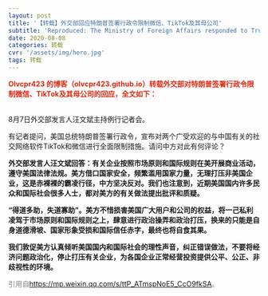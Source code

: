 ```yaml
---
layout: post
title: '【转载】外交部回应特朗普签署行政令限制微信、TikTok及其母公司'
subtitle: 'Reproduced: The Ministry of Foreign Affairs responded to Trumps executive order to restrict WeChat, TikTok and their parent companies'
date: 2020-08-08
categories: 转载
cvr: '/assets/img/hero.jpg'
tags: 转载
---
```

<font color ='#DE2910'><b>Olvcpr423 的博客（olvcpr423.github.io）转载外交部对特朗普签署行政令限制微信、TikTok及其母公司的回应，全文如下：</b></font><br><br>

8月7日外交部发言人汪文斌主持例行记者会。

有记者提问，美国总统特朗普签署行政令，宣布对两个广受欢迎的与中国有关的社交网络软件TikTok和微信进行全面限制措施。请问中方对此有何评论？

<b>外交部发言人汪文斌回答：有关企业按照市场原则和国际规则在美开展商业活动，遵守美国法律法规。美方借口国家安全，频繁滥用国家力量，无理打压非美国企业，这是赤裸裸的霸凌行径，中方坚决反对。我们也注意到，近期美国国内许多民众和国际社会很多人士，都对美方的有关做法提出批评和质疑。</b>

<b>“得道多助，失道寡助”。美方不惜损害美国广大用户和公司的权益，将一己私利凌驾于市场原则和国际规则之上，肆意进行政治操弄和政治打压，换来的只能是自身道德滑坡、国家形象受损和国际信任赤字，最终也将自食其果。</b>

<b>我们敦促美方认真倾听美国国内和国际社会的理性声音，纠正错误做法，不要将经济问题政治化，停止打压有关企业，为各国企业正常经营投资提供公平、公正、非歧视性的环境。</b>

<font color ='#808080'>引用自<a href ='https://mp.weixin.qq.com/s/ttP_ATmspNoE5_CcO9fkSA'>https://mp.weixin.qq.com/s/ttP_ATmspNoE5_CcO9fkSA</a>。</font>
